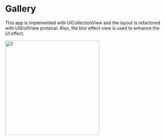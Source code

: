 # Gallery

This app is implemented with UICollectionView and the layout is refactored with UISrollView protocal. Also, the blur effect view is used to enhance the UI effect.

<img width="300" alt="1" src="https://user-images.githubusercontent.com/60697742/113969339-c9d67900-986f-11eb-85b4-d88d9533c05a.mov">
